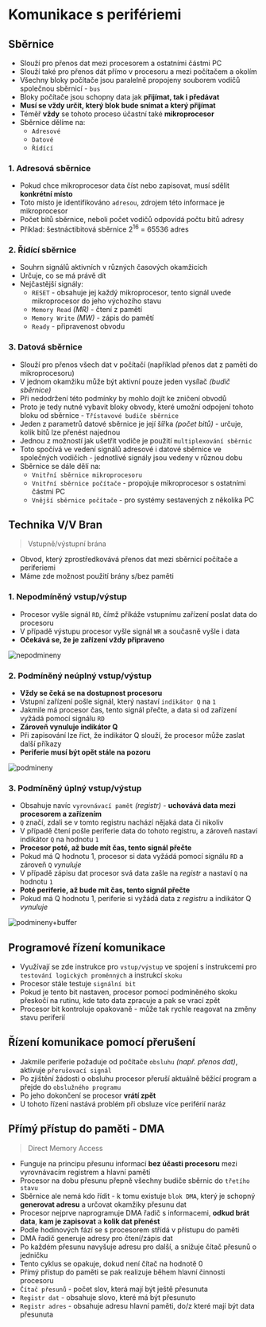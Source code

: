 # Komunikace s perifériemi

## Sběrnice

- Slouží pro přenos dat mezi procesorem a ostatními částmi PC
- Slouží také pro přenos dát přímo v procesoru a mezi počítačem a okolím
- Všechny bloky počítače jsou paralelně propojeny souborem vodičů společnou sběrnicí - `bus`
- Bloky počítače jsou schopny data jak **přijímat, tak i předávat**
- **Musí se vždy určit, který blok bude snímat a který přijímat**
- Téměř **vždy** se tohoto proceso účastní také **mikroprocesor**
- Sběrnice dělíme na:
  - `Adresové`
  - `Datové`
  - `Řídící`
   
### 1. Adresová sběrnice

- Pokud chce mikroprocesor data číst nebo zapisovat, musí sdělit **konkrétní místo**
- Toto místo je identifikováno `adresou`, zdrojem této informace je mikroprocesor
- Počet bitů sběrnice, neboli počet vodičů odpovídá počtu bitů adresy
- Příklad: šestnáctibitová sběrnice 2<sup>16</sup> = 65536 adres

### 2. Řídící sběrnice

- Souhrn signálů aktivních v různých časových okamžicích
- Určuje, co se má právě dít
- Nejčastější signály:
  - `RESET` - obsahuje jej každý mikroprocesor, tento signál uvede mikroprocesor do jeho výchozího stavu
  - `Memory Read` _(MR)_ - čtení z pamětí
  - `Memory Write` _(MW)_ - zápis do pamětí
  - `Ready` - připravenost obvodu

### 3. Datová sběrnice

- Slouží pro přenos všech dat v počítačí (například přenos dat z paměti do mikroprocesoru)
- V jednom okamžiku může být aktivní pouze jeden vysílač _(budič sběrnice)_
- Při nedodržení této podmínky by mohlo dojít ke zničení obvodů
- Proto je tedy nutné vybavit bloky obvody, které umožní odpojení tohoto bloku od sběrnice - `Třístavové budiče sběrnice`
- Jeden z parametrů datové sběrnice je její šířka _(počet bitů)_ - určuje, kolik bitů lze přenést najednou
- Jednou z možností jak ušetřit vodiče je použití `multiplexování sběrnic`
- Toto spočívá ve vedení signálů adresové i datové sběrnice ve společných vodičích - jednotlivé signály jsou vedeny v různou dobu
- Sběrnice se dále dělí na:
  - `Vnitřní sběrnice mikroprocesoru`
  - `Vnitřní sběrnice počítače` - propojuje mikroprocesor s ostatními částmi PC
  - `Vnější sběrnice počítače` - pro systémy sestavených z několika PC
 
## Technika V/V Bran

> Vstupně/výstupní brána
- Obvod, který zprostředkovává přenos dat mezi sběrnicí počítače a periferiemi
- Máme zde možnost použití brány s/bez paměti

### 1. Nepodmíněný vstup/výstup
- Procesor vyšle signál `RD`, čímž příkáže vstupnímu zařízení poslat data do procesoru
- V případě výstupu procesor vyšle signál `WR` a současně vyšle i data
- **Očekává se, že je zařízení vždy připraveno**

![nepodmineny](https://github.com/janekspalek/apps-zkouska/assets/98762780/9415351b-017b-46dd-b588-26059648565c)

  
### 2. Podmíněný neúplný vstup/výstup
- **Vždy se čeká se na dostupnost procesoru**
- Vstupní zařízení pošle signál, který nastaví `indikátor Q` na `1`
- Jakmile má procesor čas, tento signál přečte, a data si od zařízení vyžádá pomocí signálu `RD`
- **Zároveň vynuluje indikátor Q**
- Při zapisování lze říct, že indikátor Q slouží, že procesor může zaslat další příkazy
- **Periferie musí být opět stále na pozoru**

![podmineny](https://github.com/janekspalek/apps-zkouska/assets/98762780/d62000be-69dc-42ab-b1b2-4d27ccbc64d7)


### 3. Podmíněný úplný vstup/výstup
- Obsahuje navíc `vyrovnávací pamět` _(registr)_ - **uchovává data mezi procesorem a zařízením**
- `Q` značí, zdali se v tomto registru nachází nějaká data či nikoliv
- V případě čtení pošle periferie data do tohoto registru, a zároveň nastaví indikátor `Q` na hodnotu `1`
- **Procesor poté, až bude mít čas, tento signál přečte**
- Pokud má Q hodnotu 1, procesor si data vyžádá pomocí signálu `RD` a zároveň `Q` _vynuluje_
- V případě zápisu dat procesor svá data zašle na _registr_ a nastaví `Q` na hodnotu `1`
- **Poté periferie, až bude mít čas, tento signál přečte**
- Pokud má Q hodnotu 1, periferie si vyžádá data z _registru_ a indikátor Q _vynuluje_

![podmineny+buffer](https://github.com/janekspalek/apps-zkouska/assets/98762780/6e558e85-7d1e-482d-9daf-3a9b6c7dff35)


## Programové řízení komunikace

- Využívají se zde instrukce pro `vstup/výstup` ve spojení s instrukcemi pro `testování logických proměnných` a instrukcí `skoku`
- Procesor stále testuje `signální bit`
- Pokud je tento bit nastaven, procesor pomocí podmíněného skoku přeskočí na rutinu, kde tato data zpracuje a pak se vrací zpět
- Procesor bit kontroluje opakovaně - může tak rychle reagovat na změny stavu periferií

## Řízení komunikace pomocí přerušení

- Jakmile periferie požaduje od počítače `obsluhu` _(např. přenos dat)_, aktivuje `přerušovací signál`
- Po zjištění žádosti o obsluhu procesor přeruší aktuálně běžící program a přejde do `obslužného programu`
- Po jeho dokončení se procesor **vrátí zpět**
- U tohoto řízení nastává problém při obsluze více periférií naráz

## Přímý přístup do paměti - DMA

> Direct Memory Access
- Funguje na principu přesunu informací **bez účasti procesoru** mezi vyrovnávacím registrem a hlavní pamětí
- Procesor na dobu přesunu přepně všechny budiče sběrnic do `třetího stavu`
- Sběrnice ale nemá kdo řídit - k tomu existuje `blok DMA`, který je schopný **generovat adresu** a určovat okamžiky přesunu dat
- Procesor nejprve naprogramuje DMA řadič s informacemi, **odkud brát data**, **kam je zapisovat** a **kolik dat přenést**
- Podle hodinových fází se s procesorem střídá v přístupu do paměti
- DMA řadič generuje adresy pro čtení/zápis dat
- Po každém přesunu navyšuje adresu pro další, a snižuje čítač přesunů o jedničku
- Tento cyklus se opakuje, dokud není čítač na hodnotě 0
- Přímý přístup do paměti se pak realizuje během hlavní činnosti procesoru
- `Čítač přesunů` - počet slov, která mají být ještě přesunuta
- `Registr dat` - obsahuje slovo, které má být přesunuto
- `Registr adres` - obsahuje adresu hlavní paměti, do/z které mají být data přesunuta

